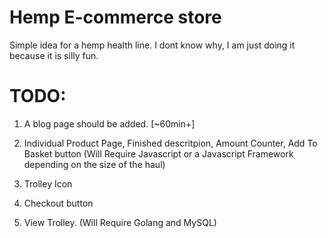 # Hemp E-commerce store

Simple idea for a hemp health line.
I dont know why, I am just doing it because it is silly fun.

# TODO:

1. A blog page should be added. [~60min+]

2. Individual Product Page, Finished descritpion, Amount Counter, Add To Basket button (Will Require Javascript or a Javascript Framework depending on the size of the haul)

3. Trolley Icon

4. Checkout button

5. View Trolley. (Will Require Golang and MySQL)